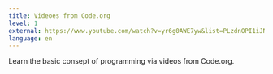 ```yaml
---
title: Videoes from Code.org
level: 1
external: https://www.youtube.com/watch?v=yr6g0AWE7yw&list=PLzdnOPI1iJNf1Xpah9NDGSFDYYc-uJMR1
language: en
---
```


Learn the basic consept of programming via videos from Code.org.
